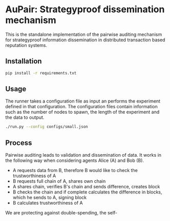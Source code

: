 # AuPair: Strategyproof dissemination mechanism

This is the standalone implementation of the pairwise auditing mechanism for
strategyproof information dissemination in distributed transaction based reputation
systems.

## Installation

```bash
pip install -r requirements.txt
```

## Usage

The runner takes a configuration file as input an performs the experiment defined
in that configuration. The configuration files contain information such as the 
number of nodes to spawn, the length of the experiment and the data to output.

```bash
./run.py --config configs/small.json
```

## Process

Pairwise auditing leads to validation and dissemination of data. It works in the following way when
considering agents Alice (A) and Bob (B).

* A requests data from B, therefore B would like to check the trustworthiness of A
* B requests full chain of A, shares own chain
* A shares chain, verifies B's chain and sends difference, creates block
* B checks the chain and if complete calculates the difference in blocks, which he sends to A, signing block
* B calculates trustworthiness of A

We are protecting against double-spending, the self-

